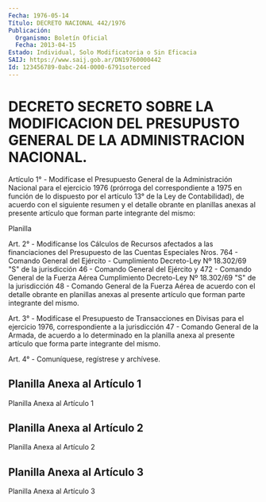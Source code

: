 ```yaml
---
Fecha: 1976-05-14
Título: DECRETO NACIONAL 442/1976
Publicación:
  Organismo: Boletín Oficial
  Fecha: 2013-04-15
Estado: Individual, Solo Modificatoria o Sin Eficacia
SAIJ: https://www.saij.gob.ar/DN19760000442
Id: 123456789-0abc-244-0000-6791soterced
---
```

# DECRETO SECRETO SOBRE LA MODIFICACION DEL PRESUPUSTO GENERAL DE LA ADMINISTRACION NACIONAL.

<a id="1"></a>
Artículo 1° - Modifícase el Presupuesto General de la Administración Nacional para el ejercicio 1976 (prórroga del correspondiente a 1975 en función de lo dispuesto por el artículo 13° de la Ley de Contabilidad), de acuerdo con el siguiente resumen y el detalle obrante en planillas anexas al presente artículo que forman parte integrante del mismo:

Planilla

<a id="2"></a>
Art. 2° - Modifícanse los Cálculos de Recursos afectados a las financiaciones del Presupuesto de las Cuentas Especiales Nros. 764 - Comando General del Ejército - Cumplimiento Decreto-Ley Nº 18.302/69 "S" de la jurisdicción 46 - Comando General del Ejército y 472 - Comando General de la Fuerza Aérea Cumplimiento Decreto-Ley Nº 18.302/69 "S" de la jurisdicción 48 - Comando General de la Fuerza Aérea de acuerdo con el detalle obrante en planillas anexas al presente artículo que forman parte integrante del mismo.

<a id="3"></a>
Art. 3° - Modifícase el Presupuesto de Transacciones en Divisas para el ejercicio 1976, correspondiente a la jurisdicción 47 - Comando General de la Armada, de acuerdo a lo determinado en la planilla anexa al presente artículo que forma parte integrante del mismo.

<a id="4"></a>
Art. 4° - Comuníquese, regístrese y archívese.

## Planilla Anexa al Artículo 1

Planilla Anexa al Artículo 1

## Planilla Anexa al Artículo 2

Planilla Anexa al Artículo 2

## Planilla Anexa al Artículo 3

Planilla Anexa al Artículo 3